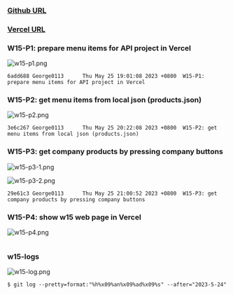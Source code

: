### [Github URL](https://github.com/George0113/1112-1N-js-demo-211410542/commits/main)

### [Vercel URL](https://1112-1-n-js-demo-211410542.vercel.app/)

### W15-P1: prepare menu items for API project in Vercel

![w15-p1.png](https://spguhxeeusfjlibdhcxj.supabase.co/storage/v1/object/public/demo42/md_1N_img/w15-p1.png)

```
6add688 George0113      Thu May 25 19:01:08 2023 +0800  W15-P1: prepare menu items for API project in Vercel
```

### W15-P2: get menu items from local json (products.json)

![w15-p2.png](https://spguhxeeusfjlibdhcxj.supabase.co/storage/v1/object/public/demo42/md_1N_img/w15-p2.png)

```
3e6c267 George0113      Thu May 25 20:22:08 2023 +0800  W15-P2: get menu items from local json (products.json)
```

### W15-P3: get company products by pressing company buttons

![w15-p3-1.png](https://spguhxeeusfjlibdhcxj.supabase.co/storage/v1/object/public/demo42/md_1N_img/w15-p3-1.png)

![w15-p3-2.png](https://spguhxeeusfjlibdhcxj.supabase.co/storage/v1/object/public/demo42/md_1N_img/w15-p3-2.png)

```
29e61c3 George0113      Thu May 25 21:00:52 2023 +0800  W15-P3: get company products by pressing company buttons
```

### W15-P4: show w15 web page in Vercel

![w15-p4.png](https://spguhxeeusfjlibdhcxj.supabase.co/storage/v1/object/public/demo42/md_1N_img/w15-p4.png)

```

```

### w15-logs

![w15-log.png](https://spguhxeeusfjlibdhcxj.supabase.co/storage/v1/object/public/demo42/md_1N_img/w15-log.png)

```
$ git log --pretty=format:"%h%x09%an%x09%ad%x09%s" --after="2023-5-24"


```
